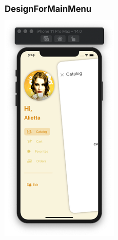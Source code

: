 # DesignForMainMenu

![](https://github.com/ram4ik/DesignForMainMenu/blob/main/DesignForMainMenu/Assets.xcassets/Screenshot%202020-08-06%20at%2015.48.09.imageset/Screenshot%202020-08-06%20at%2015.48.09.png)
